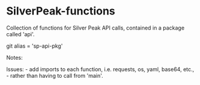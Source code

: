 # SilverPeak-functions

Collection of functions for Silver Peak API calls,
contained in a package called 'api'.

git alias = 'sp-api-pkg'

Notes:


Issues:
     - add imports to each function, i.e. requests, os, yaml, base64, etc.,
     - rather than having to call from 'main'.


